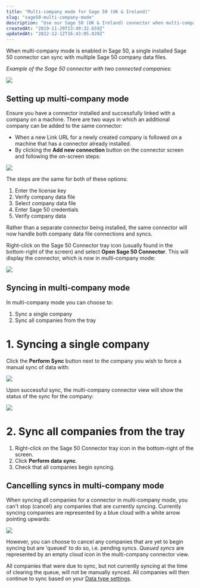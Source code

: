 ```yaml
---
title: "Multi-company mode for Sage 50 (UK & Ireland)"
slug: "sage50-multi-company-mode"
description: "Use our Sage 50 (UK & Ireland) connector when multi-company mode is enabled."
createdAt: "2019-11-29T13:49:32.659Z"
updatedAt: "2022-12-12T16:43:05.020Z"
---
```


When multi-company mode is enabled in Sage 50, a single installed Sage 50 connector can sync with multiple Sage 50 company data files.

_Example of the Sage 50 connector with two connected companies:_

<img src="/img/old/4cc7c7e-Sage_50_Multi-company_mode_-_home_screen.png" />

## Setting up multi-company mode

Ensure you have a connector installed and successfully linked with a company on a machine. There are two ways in which an additional company can be added to the same connector:

- When a new Link URL for a newly created company is followed on a machine that has a connector already installed.
- By clicking the **Add new connection** button on the connector screen and following the on-screen steps:

<img src="/img/old/bcb1e5a-Sage_50_Multi-company_mode_-_home_screen_Add_new_connection_button.png" />

The steps are the same for both of these options:

1. Enter the license key
2. Verify company data file
3. Select company data file
4. Enter Sage 50 credentials
5. Verify company data

Rather than a separate connector being installed, the same connector will now handle both company data file connections and syncs.

Right-click on the Sage 50 Connector tray icon (usually found in the bottom-right of the screen) and select **Open Sage 50 Connector**. This will display the connector, which is now in multi-company mode:

<img src="/img/old/f304b80-Sage_50_Multi-company_mode_-_home_screen.png" />

## Syncing in multi-company mode

In multi-company mode you can choose to:

1. Sync a single company
2. Sync all companies from the tray

# 1. Syncing a single company

Click the **Perform Sync** button next to the company you wish to force a manual sync of data with:

<img src="/img/old/9a9a1b5-Sage_50_Multi-company_mode_-_perform_sync_button.png" />

Upon successful sync, the multi-company connector view will show the status of the sync for the company:

<img src="/img/old/d311f65-Sage_50_Multi-company_mode_-_success_sync.png" />

# 2. Sync all companies from the tray

1. Right-click on the Sage 50 Connector tray icon in the bottom-right of the screen.
2. Click **Perform data sync**.
3. Check that all companies begin syncing.

## Cancelling syncs in multi-company mode

When syncing all companies for a connector in multi-company mode, you can't stop (cancel) any companies that are currently syncing. Currently syncing companies are represented by a blue cloud with a white arrow pointing upwards:

<img src="/img/old/c3802a2-Sage_50_Multi-company_mode_-_blue_clouds.png" />

However, you can choose to cancel any companies that are yet to begin syncing but are 'queued' to do so, i.e. pending syncs. _Queued syncs_ are represented by an empty cloud icon in the multi-company connector view.

All companies that were due to sync, but not currently syncing at the time of clearing the queue, will not be manually synced. All companies will then continue to sync based on your [Data type settings](/core-concepts/data-type-settings).
